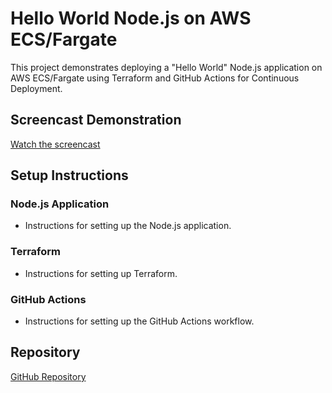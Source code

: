 # Hello World Node.js on AWS ECS/Fargate

This project demonstrates deploying a "Hello World" Node.js application on AWS ECS/Fargate using Terraform and GitHub Actions for Continuous Deployment.

## Screencast Demonstration

[Watch the screencast](https://youtu.be/0XV2neZ26pw)

## Setup Instructions

### Node.js Application

- Instructions for setting up the Node.js application.

### Terraform

- Instructions for setting up Terraform.

### GitHub Actions

- Instructions for setting up the GitHub Actions workflow.

## Repository

[GitHub Repository](https://github.com/Shubhamrahangdale/hello-world-nodejs/tree/main)
